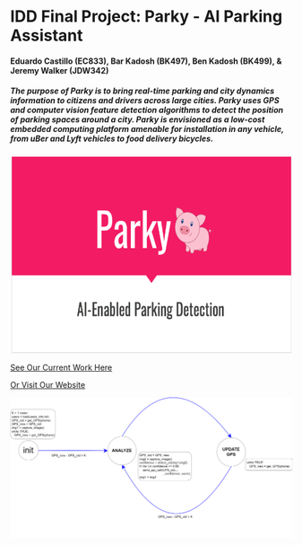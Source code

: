 # IDD Final Project: Parky - AI Parking Assistant



#### Eduardo Castillo (EC833), Bar Kadosh (BK497), Ben Kadosh (BK499), & Jeremy Walker (JDW342)

##### The purpose of Parky is to bring real-time parking and city dynamics information to citizens and drivers across large cities. Parky uses GPS and computer vision feature detection algorithms to detect the position of parking spaces around a city. Parky is envisioned as a low-cost embedded computing platform amenable for installation in any vehicle, from uBer and Lyft vehicles to food delivery bicycles.

<p align="center">
  <img src="Parky_Intro.png" width="500" height="350">
</p>


[See Our Current Work Here](https://github.com/jwalker34/Interactive-Lab-Hub/blob/master/Parky/Parky_Presentation.pptx)

[Or Visit Our Website](http://parky.tech)

![Our Basic Finite State Diagram](fsm.png)
